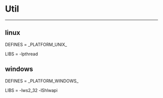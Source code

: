 # Util #
----------------------------------------

## linux ##


DEFINES = \_PLATFORM\_UNIX\_

LIBS = -lpthread


## windows ##

DEFINES = \_PLATFORM\_WINDOWS\_

LIBS = -lws2_32 -lShlwapi
